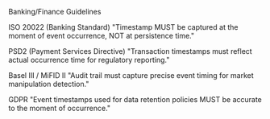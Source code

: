 Banking/Finance Guidelines

ISO 20022 (Banking Standard)
"Timestamp MUST be captured at the moment of event occurrence, NOT at persistence time."

PSD2 (Payment Services Directive)
"Transaction timestamps must reflect actual occurrence time for regulatory reporting."

Basel III / MiFID II
"Audit trail must capture precise event timing for market manipulation detection."

GDPR
"Event timestamps used for data retention policies MUST be accurate to the moment of occurrence."